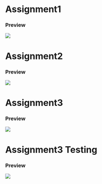 # Assignment1

### Preview

![](./Assignment1.png)

# Assignment2

### Preview

![](./Assignment2.png)

# Assignment3

### Preview

![](./Assignment3.png)

# Assignment3 Testing

### Preview

![](./Assignment3try.png)
